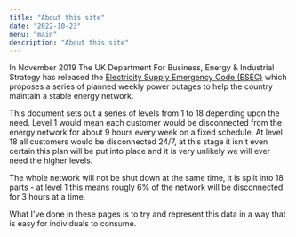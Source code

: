 ```yaml
---
title: "About this site"
date: "2022-10-23"
menu: "main"
description: "About this site"
---
```


In November 2019 The UK Department For Business, Energy & Industrial Strategy has released the [Electricity Supply Emergency Code (ESEC)](https://www.gov.uk/government/publications/electricity-supply-emergency-code) which proposes a series of planned weekly power outages to help the country maintain a stable energy network.

This document sets out a series of levels from 1 to 18 depending upon the need. Level 1 would mean each customer would be disconnected from the energy network for about 9 hours every week on a fixed schedule. At level 18 all customers would be disconnected 24/7, at this stage it isn't even certain this plan will be put into place and it is very unlikely we will ever need the higher levels.

The whole network will not be shut down at the same time, it is split into 18 parts - at level 1 this means rougly 6% of the network will be disconnected for 3 hours at a time.

What I've done in these pages is to try and represent this data in a way that is easy for individuals to consume.